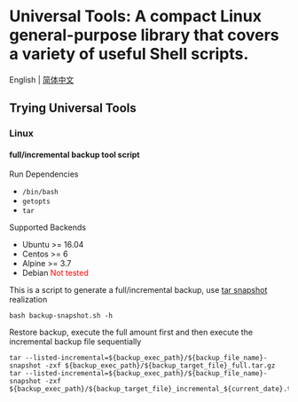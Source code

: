 # Universal Tools: A compact Linux general-purpose library that covers a variety of useful Shell scripts.

English | [简体中文](./i18n/README.zh-cn.md)

## Trying Universal Tools

### Linux

#### full/incremental backup tool script

Run Dependencies
* `/bin/bash`
* `getopts`
* `tar`

Supported Backends
* Ubuntu >= 16.04
* Centos >= 6
* Alpine >= 3.7
* Debian <font color=red>Not tested</font>

This is a script to generate a full/incremental backup, use [tar snapshot](https://www.gnu.org/software/tar/manual/html_node/Incremental-Dumps.html) realization

```shell
bash backup-snapshot.sh -h
```

Restore backup, execute the full amount first and then execute the incremental backup file sequentially
```shell
tar --listed-incremental=${backup_exec_path}/${backup_file_name}-snapshot -zxf ${backup_exec_path}/${backup_target_file}_full.tar.gz
tar --listed-incremental=${backup_exec_path}/${backup_file_name}-snapshot -zxf ${backup_exec_path}/${backup_target_file}_incremental_${current_date}.tar.gz
```